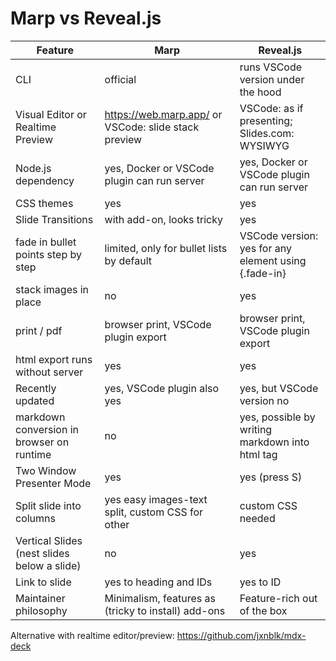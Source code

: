 # Marp vs Reveal.js

| Feature                                     | Marp                                                 | Reveal.js                                            |
| ------------------------------------------- | ---------------------------------------------------- | ---------------------------------------------------- |
| CLI                                         | official                                             | runs VSCode version under the hood                   |
| Visual Editor or Realtime Preview           | https://web.marp.app/ or VSCode: slide stack preview | VSCode: as if presenting; Slides.com: WYSIWYG        |
| Node.js dependency                          | yes, Docker or VSCode plugin can run server          | yes, Docker or VSCode plugin can run server          |
| CSS themes                                  | yes                                                  | yes                                                  |
| Slide Transitions                           | with add-on, looks tricky                            | yes                                                  |
| fade in bullet points step by step          | limited, only for bullet lists by default            | VSCode version: yes for any element using {.fade-in} |
| stack images in place                       | no                                                   | yes                                                  |
| print / pdf                                 | browser print, VSCode plugin export                  | browser print, VSCode plugin export                  |
| html export runs without server             | yes                                                  | yes                                                  |
| Recently updated                            | yes, VSCode plugin also yes                          | yes, but VSCode version no                           |
| markdown conversion in browser on runtime   | no                                                   | yes, possible by writing markdown into html tag      |
| Two Window Presenter Mode                   | yes                                                  | yes (press S)                                        |
| Split slide into columns                    | yes easy images-text split, custom CSS for other     | custom CSS needed                                    |
| Vertical Slides (nest slides below a slide) | no                                                   | yes                                                  |
| Link to slide                               | yes to heading and IDs                               | yes to ID                                            |
| Maintainer philosophy                       | Minimalism, features as (tricky to install) add-ons  | Feature-rich out of the box                          |

Alternative with realtime editor/preview:
https://github.com/jxnblk/mdx-deck
